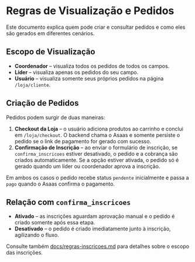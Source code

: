 # Regras de Visualização e Pedidos

Este documento explica quem pode criar e consultar pedidos e como eles são gerados em diferentes cenários.

## Escopo de Visualização

- **Coordenador** – visualiza todos os pedidos de todos os campos.
- **Líder** – visualiza apenas os pedidos do seu campo.
- **Usuário** – visualiza somente seus próprios pedidos na página `/loja/cliente`.

## Criação de Pedidos

Pedidos podem surgir de duas maneiras:

1. **Checkout da Loja** – o usuário adiciona produtos ao carrinho e conclui em `/loja/checkout`. O backend chama o Asaas e somente persiste o pedido se o link de pagamento for gerado com sucesso.
2. **Confirmação de Inscrição** – ao enviar o formulário de inscrição, se `confirma_inscricoes` estiver desativado, o pedido e a cobrança são criados automaticamente. Se a opção estiver ativada, o pedido só é gerado quando um líder ou coordenador aprova a inscrição.

Em ambos os casos o pedido recebe status `pendente` inicialmente e passa a `pago` quando o Asaas confirma o pagamento.

## Relação com `confirma_inscricoes`

- **Ativado** – as inscrições aguardam aprovação manual e o pedido é criado somente após essa etapa.
- **Desativado** – o pedido é criado imediatamente junto à inscrição, agilizando o fluxo.

Consulte também [docs/regras-inscricoes.md](docs/regras-inscricoes.md) para detalhes sobre o escopo das inscrições.

